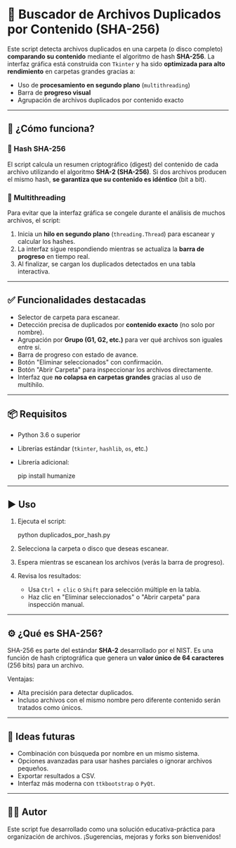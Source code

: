 # 🧬 Buscador de Archivos Duplicados por Contenido (SHA-256)

Este script detecta archivos duplicados en una carpeta (o disco completo) **comparando su contenido** mediante el algoritmo de hash **SHA-256**. La interfaz gráfica está construida con `Tkinter` y ha sido **optimizada para alto rendimiento** en carpetas grandes gracias a:

- Uso de **procesamiento en segundo plano** (`multithreading`)
- Barra de **progreso visual**
- Agrupación de archivos duplicados por contenido exacto

---

## 🚀 ¿Cómo funciona?

### 🔐 Hash SHA-256
El script calcula un resumen criptográfico (digest) del contenido de cada archivo utilizando el algoritmo **SHA-2 (SHA-256)**. Si dos archivos producen el mismo hash, **se garantiza que su contenido es idéntico** (bit a bit).

### 🔁 Multithreading
Para evitar que la interfaz gráfica se congele durante el análisis de muchos archivos, el script:

1. Inicia un **hilo en segundo plano** (`threading.Thread`) para escanear y calcular los hashes.
2. La interfaz sigue respondiendo mientras se actualiza la **barra de progreso** en tiempo real.
3. Al finalizar, se cargan los duplicados detectados en una tabla interactiva.

---

## ✅ Funcionalidades destacadas

- Selector de carpeta para escanear.
- Detección precisa de duplicados por **contenido exacto** (no solo por nombre).
- Agrupación por **Grupo (G1, G2, etc.)** para ver qué archivos son iguales entre sí.
- Barra de progreso con estado de avance.
- Botón "Eliminar seleccionados" con confirmación.
- Botón "Abrir Carpeta" para inspeccionar los archivos directamente.
- Interfaz que **no colapsa en carpetas grandes** gracias al uso de multihilo.

---

## 📦 Requisitos

- Python 3.6 o superior
- Librerías estándar (`tkinter`, `hashlib`, `os`, etc.)
- Librería adicional:
  
    pip install humanize

---

## ▶️ Uso

1. Ejecuta el script:

    python duplicados_por_hash.py

2. Selecciona la carpeta o disco que deseas escanear.
3. Espera mientras se escanean los archivos (verás la barra de progreso).
4. Revisa los resultados:
   - Usa `Ctrl + clic` o `Shift` para selección múltiple en la tabla.
   - Haz clic en "Eliminar seleccionados" o "Abrir carpeta" para inspección manual.

---

## ⚙️ ¿Qué es SHA-256?

SHA-256 es parte del estándar **SHA-2** desarrollado por el NIST. Es una función de hash criptográfica que genera un **valor único de 64 caracteres** (256 bits) para un archivo.

Ventajas:
- Alta precisión para detectar duplicados.
- Incluso archivos con el mismo nombre pero diferente contenido serán tratados como únicos.

---

## 📌 Ideas futuras

- Combinación con búsqueda por nombre en un mismo sistema.
- Opciones avanzadas para usar hashes parciales o ignorar archivos pequeños.
- Exportar resultados a CSV.
- Interfaz más moderna con `ttkbootstrap` o `PyQt`.

---

## 🧑‍💻 Autor

Este script fue desarrollado como una solución educativa-práctica para organización de archivos. ¡Sugerencias, mejoras y forks son bienvenidos!
